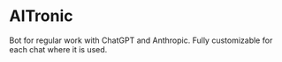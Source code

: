 # AITronic
Bot for regular work with ChatGPT and Anthropic. Fully customizable for each chat where it is used.
